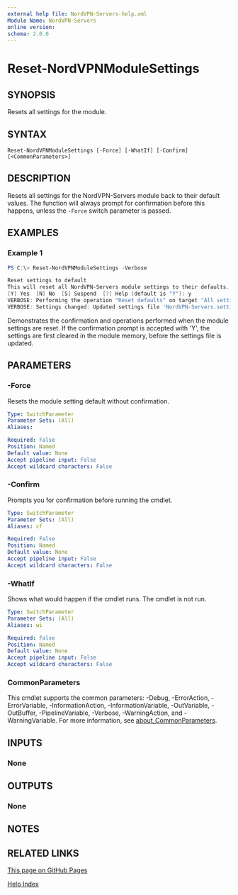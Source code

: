 ```yaml
---
external help file: NordVPN-Servers-help.xml
Module Name: NordVPN-Servers
online version:
schema: 2.0.0
---
```


# Reset-NordVPNModuleSettings

## SYNOPSIS
Resets all settings for the module.

## SYNTAX

```
Reset-NordVPNModuleSettings [-Force] [-WhatIf] [-Confirm] [<CommonParameters>]
```

## DESCRIPTION
Resets all settings for the NordVPN-Servers module back to their default
values. The function will always prompt for confirmation before this happens,
unless the `-Force` switch parameter is passed.

## EXAMPLES

### Example 1
```powershell
PS C:\> Reset-NordVPNModuleSettings -Verbose

Reset settings to default
This will reset all NordVPN-Servers module settings to their defaults. Are you sure?
[Y] Yes  [N] No  [S] Suspend  [?] Help (default is "Y"): y
VERBOSE: Performing the operation "Reset defaults" on target "All settings".
VERBOSE: Settings changed: Updated settings file 'NordVPN-Servers.settings.json'
```

Demonstrates the confirmation and operations performed when the module settings
are reset. If the confirmation prompt is accepted with 'Y', the settings are
first cleared in the module memory, before the settings file is updated.

## PARAMETERS

### -Force
Resets the module setting default without confirmation.

```yaml
Type: SwitchParameter
Parameter Sets: (All)
Aliases:

Required: False
Position: Named
Default value: None
Accept pipeline input: False
Accept wildcard characters: False
```

### -Confirm
Prompts you for confirmation before running the cmdlet.

```yaml
Type: SwitchParameter
Parameter Sets: (All)
Aliases: cf

Required: False
Position: Named
Default value: None
Accept pipeline input: False
Accept wildcard characters: False
```

### -WhatIf
Shows what would happen if the cmdlet runs.
The cmdlet is not run.

```yaml
Type: SwitchParameter
Parameter Sets: (All)
Aliases: wi

Required: False
Position: Named
Default value: None
Accept pipeline input: False
Accept wildcard characters: False
```

### CommonParameters
This cmdlet supports the common parameters: -Debug, -ErrorAction, -ErrorVariable, -InformationAction, -InformationVariable, -OutVariable, -OutBuffer, -PipelineVariable, -Verbose, -WarningAction, and -WarningVariable. For more information, see [about_CommonParameters](http://go.microsoft.com/fwlink/?LinkID=113216).

## INPUTS

### None

## OUTPUTS

### None
## NOTES

## RELATED LINKS

[This page on GitHub Pages](https://thefreeman193.github.io/NordVPN-Servers/Reset-NordVPNModuleSettings.md)

[Help Index](./HELPINDEX.md)
